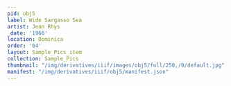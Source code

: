 ```yaml
---
pid: obj5
label: Wide Sargasso Sea
artist: Jean Rhys
_date: '1966'
location: Dominica
order: '04'
layout: Sample_Pics_item
collection: Sample_Pics
thumbnail: "/img/derivatives/iiif/images/obj5/full/250,/0/default.jpg"
manifest: "/img/derivatives/iiif/obj5/manifest.json"
---
```

